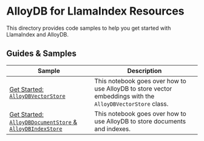 # AlloyDB for LlamaIndex Resources

This directory provides code samples to help you get started with LlamaIndex and AlloyDB.

## Guides & Samples

| Sample | Description |
| ------ | ----------- |
| [Get Started: `AlloyDBVectorStore`](./vector_store.ipynb) | This notebook goes over how to use AlloyDB to store vector embeddings with the `AlloyDBVectorStore` class. |
| [Get Started: `AlloyDBDocumentStore` & `AlloyDBIndexStore`](./llama_index_doc_store.ipynb) | This notebook goes over how to use AlloyDB to store documents and indexes. |